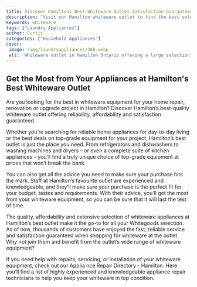 ```yaml
---
title: Discover Hamiltons Best Whiteware Outlet Satisfaction Guaranteed
description: "Visit our Hamilton whiteware outlet to find the best selection of top quality products Our staff will help you find the perfect product for your needs and guarantee satisfaction"
keywords: whiteware
tags: ["Laundry Appliances"]
author: Curtis
categories: ["Household Appliances"]
cover: 
 image: /img/laundryappliances/366.webp
 alt: 'Whiteware outlet in Hamilton Ontario offering a large selection of quality affordable appliances'
---
```

## Get the Most from Your Appliances at Hamilton's Best Whiteware Outlet
Are you looking for the best in whiteware equipment for your home repair, renovation or upgrade project in Hamilton? Discover Hamilton’s best-quality whiteware outlet offering reliability, affordability and satisfaction guaranteed.

Whether you’re searching for reliable home appliances for day-to-day living or the best deals on top-grade equipment for your project, Hamilton’s best outlet is just the place you need. From refrigerators and dishwashers to washing machines and dryers – or even a complete suite of kitchen appliances – you’ll find a truly unique choice of top-grade equipment at prices that won’t break the bank.

You can also get all the advice you need to make sure your purchase hits the mark. Staff at Hamilton’s favourite outlet are experienced and knowledgeable, and they’ll make sure your purchase is the perfect fit for your budget, tastes and requirements. With their advice, you’ll get the most from your whiteware equipment, so you can be sure that it will last the test of time.

The quality, affordability and extensive selection of whiteware appliances at Hamilton’s best outlet make it the go-to for all your Whitegoods selection. As of now, thousands of customers have enjoyed the fast, reliable service and satisfaction guaranteed when shopping for whiteware at the outlet. Why not join them and benefit from the outlet’s wide range of whiteware equipment?

If you need help with repairs, servicing, or installation of your whiteware equipment, check out our Applia
nce Repair Directory - Hamilton. Here you’ll find a list of highly experienced and knowledgeable appliance repair technicians to help you keep your whiteware in top condition.

